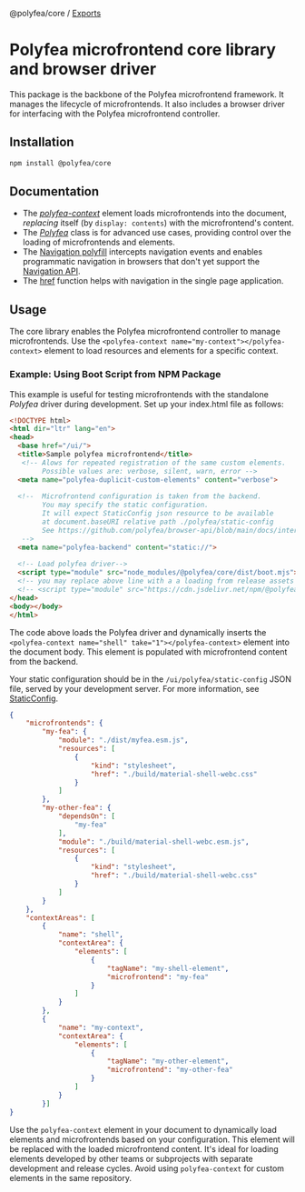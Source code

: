 @polyfea/core / [Exports](modules.md)

# Polyfea microfrontend core library and browser driver

This package is the backbone of the Polyfea microfrontend framework. It manages the lifecycle of microfrontends. It also includes a browser driver for interfacing with the Polyfea microfrontend controller.

## Installation

```bash
npm install @polyfea/core
```

## Documentation

- The [_polyfea-context_](src/components/polyfea-context/readme.md) element loads microfrontends into the document, _replacing_ itself (by `display: contents`) with the microfrontend's content.
- The [_Polyfea_](docs/classes/Polyfea.md) class is for advanced use cases, providing control over the loading of microfrontends and elements.
- The [Navigation polyfill](docs/interfaces/Navigation.md) intercepts navigation events and enables programmatic navigation in browsers that don't yet support the [Navigation API](https://developer.mozilla.org/en-US/docs/Web/API/Navigation_API).
- The [href](https://github.com/polyfea/core/blob/main/docs/modules.md#href) function helps with navigation in the single page application.

## Usage

The core library enables the Polyfea microfrontend controller to manage microfrontends. Use the `<polyfea-context name="my-context"></polyfea-context>` element to load resources and elements for a specific context.

### Example: Using Boot Script from NPM Package

This example is useful for testing microfrontends with the standalone _Polyfea_ driver during development. Set up your index.html file as follows:

```html
<!DOCTYPE html>
<html dir="ltr" lang="en">
<head>
  <base href="/ui/">
  <title>Sample polyfea microfrontend</title>
   <!-- Alows for repeated registration of the same custom elements. 
        Possible values are: verbose, silent, warn, error -->
  <meta name="polyfea-duplicit-custom-elements" content="verbose">
 
  <!--  Microfrontend configuration is taken from the backend. 
        You may specify the static configuration. 
        It will expect StaticConfig json resource to be available 
        at document.baseURI relative path ./polyfea/static-config
        See https://github.com/polyfea/browser-api/blob/main/docs/interfaces/StaticConfig.md
   -->
  <meta name="polyfea-backend" content="static://"> 
  
  <!-- Load polyfea driver-->
  <script type="module" src="node_modules/@polyfea/core/dist/boot.mjs"></script>
  <!-- you may replace above line with a a loading from release assets -->
  <!-- <script type="module" src="https://cdn.jsdelivr.net/npm/@polyfea/core@1/dist/boot.mjs"></script> -->
</head>
<body></body>
</html>
```

The code above loads the Polyfea driver and dynamically inserts the `<polyfea-context name="shell" take="1"></polyfea-context>` element into the document body. This element is populated with microfrontend content from the backend.

Your static configuration should be in the `/ui/polyfea/static-config` JSON file, served by your development server. For more information, see [StaticConfig](https://github.com/polyfea/browser-api/blob/main/docs/interfaces/StaticConfig.md).

```json
{
    "microfrontends": {
        "my-fea": {
            "module": "./dist/myfea.esm.js",
            "resources": [
                {
                    "kind": "stylesheet",
                    "href": "./build/material-shell-webc.css"
                }
            ]
        },
        "my-other-fea": {
            "dependsOn": [
                "my-fea"
            ],
            "module": "./build/material-shell-webc.esm.js",
            "resources": [
                {
                    "kind": "stylesheet",
                    "href": "./build/material-shell-webc.css"
                }
            ]
        }
    },
    "contextAreas": [
        { 
            "name": "shell",
            "contextArea": {
                "elements": [
                    {
                        "tagName": "my-shell-element",
                        "microfrontend": "my-fea"
                    }
                ]
            }
        },
        {
            "name": "my-context",
            "contextArea": {
                "elements": [
                    {
                        "tagName": "my-other-element",
                        "microfrontend": "my-other-fea"
                    }
                ]
            }
        }]
}
```

Use the `polyfea-context` element in your document to dynamically load elements and microfrontends based on your configuration. This element will be replaced with the loaded microfrontend content. It's ideal for loading elements developed by other teams or subprojects with separate development and release cycles. Avoid using `polyfea-context` for custom elements in the same repository.
